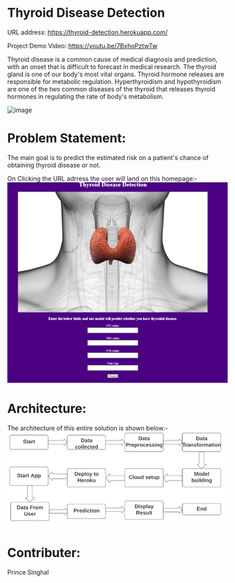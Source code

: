 # Thyroid Disease Detection

URL address: https://thyroid-detection.herokuapp.com/

Project Demo Video: https://youtu.be/7BxhoPztwTw

Thyroid disease is a common cause of medical diagnosis and prediction, with an onset that is difficult to forecast in medical research. The thyroid gland is one of our body's most vital organs. Thyroid hormone releases are responsible for metabolic regulation. Hyperthyroidism and hypothyroidism are one of the two common diseases of the thyroid that releases thyroid hormones in regulating the rate of body's metabolism.

 ![image]([https://user-images.githubusercontent.com/63582471/140759054-aa6a2845-171c-4128-9310-d1f62af760a5.png](https://hips.hearstapps.com/hmg-prod/images/701/signs-underactive-thyroid-main-1515522329.jpg?resize=1200:*))

# Problem Statement:
The main goal is to predict the estimated risk on a patient's chance of obtaining thyroid disease or not.

On Clicking the URL adrress the user will land on this homepage:-
![complete web app screenshot](https://github.com/MUR1KT35YW/Thyroid-Disease-Detection/blob/master/Documents/Homepage.PNG?raw=true)

# Architecture:
The architecture of this entire solution is shown below:-
![architecture](https://github.com/MUR1KT35YW/Thyroid-Disease-Detection/blob/master/Documents/flowchart.PNG?raw=true)

# Contributer:
Prince Singhal
